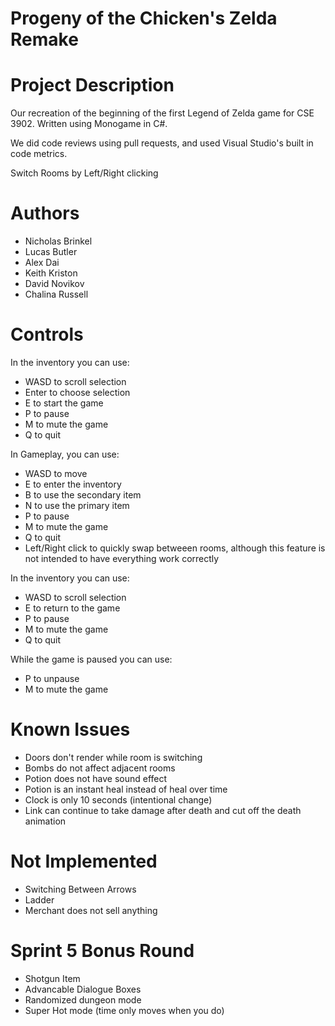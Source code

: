 ﻿# Progeny of the Chicken's Zelda Remake
# Project Description
Our recreation of the beginning of the first Legend of Zelda game for CSE 3902. Written using Monogame in C#.

We did code reviews using pull requests, and used Visual Studio's built in code metrics.

Switch Rooms by Left/Right clicking

# Authors
- Nicholas Brinkel
- Lucas Butler
- Alex Dai
- Keith Kriston
- David Novikov
- Chalina Russell

# Controls
In the inventory you can use:
- WASD to scroll selection
- Enter to choose selection
- E to start the game
- P to pause
- M to mute the game
- Q to quit

In Gameplay, you can use:
- WASD to move
- E to enter the inventory
- B to use the secondary item
- N to use the primary item
- P to pause
- M to mute the game
- Q to quit
- Left/Right click to quickly swap betweeen rooms, although this feature is not intended to have everything work correctly

In the inventory you can use:
- WASD to scroll selection
- E to return to the game
- P to pause
- M to mute the game
- Q to quit

While the game is paused you can use:
- P to unpause
- M to mute the game

# Known Issues
- Doors don't render while room is switching
- Bombs do not affect adjacent rooms
- Potion does not have sound effect
- Potion is an instant heal instead of heal over time
- Clock is only 10 seconds (intentional change)
- Link can continue to take damage after death and cut off the death animation

# Not Implemented
- Switching Between Arrows
- Ladder
- Merchant does not sell anything

# Sprint 5 Bonus Round
- Shotgun Item
- Advancable Dialogue Boxes
- Randomized dungeon mode
- Super Hot mode (time only moves when you do)
